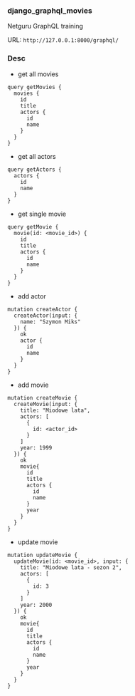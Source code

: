 ### django_graphql_movies

Netguru GraphQL training

URL: `http://127.0.0.1:8000/graphql/`


### Desc



- get all movies

```
query getMovies {
  movies {
    id
    title
    actors {
      id
      name
    }
  }
}
```
- get all actors

```
query getActors {
  actors {
    id
    name
  }
}
```

- get single movie

```
query getMovie {
  movie(id: <movie_id>) {
    id
    title
    actors {
      id
      name
    }
  }
}
```

- add actor

```
mutation createActor {
  createActor(input: {
    name: "Szymon Miks"
  }) {
    ok
    actor {
      id
      name
    }
  }
}
```

- add movie

```
mutation createMovie {
  createMovie(input: {
    title: "Miodowe lata",
    actors: [
      {
        id: <actor_id>
      }
    ]
    year: 1999
  }) {
    ok
    movie{
      id
      title
      actors {
        id
        name
      }
      year
    }
  }
}
```

- update movie

```
mutation updateMovie {
  updateMovie(id: <movie_id>, input: {
    title: "Miodowe lata - sezon 2",
    actors: [
      {
        id: 3
      }
    ]
    year: 2000
  }) {
    ok
    movie{
      id
      title
      actors {
        id
        name
      }
      year
    }
  }
}
```

